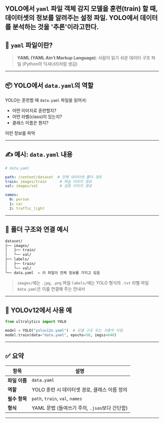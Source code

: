 
YOLO에서 **`yaml` 파일** 객체 감지 모델을 **훈련(train)** 할 때, **데이터셋의 정보**를 알려주는 **설정 파일**.
YOLO에서 데이터를 분석하는 것을 '추론'이라고한다.
---

## 📄 `yaml` 파일이란?

> **YAML (YAML Ain’t Markup Language)**: 사람이 읽기 쉬운 데이터 구조 파일 (Python의 딕셔너리처럼 생김)

---

## 📦 YOLO에서 `data.yaml`의 역할

YOLO는 훈련할 때 `data.yaml` 파일을 읽어서:

* 어떤 이미지로 훈련할지?
* 어떤 라벨(class)이 있는지?
* 클래스 이름은 뭔지?

이런 정보를 파악

---

## ✍️ 예시: `data.yaml` 내용

```yaml
# data.yaml

path: /content/dataset  # 전체 데이터셋 폴더 경로
train: images/train      # 학습 이미지 경로
val: images/val          # 검증 이미지 경로

names:
  0: person
  1: car
  2: traffic_light
```

---

## 📁 폴더 구조와 연결 예시

```bash
dataset/
├── images/
│   ├── train/
│   └── val/
├── labels/
│   ├── train/
│   └── val/
└── data.yaml  ← 이 파일이 전체 정보를 가지고 있음
```

> `images/`에는 `.jpg`, `.png` 파일
> `labels/`에는 YOLO 형식의 `.txt` 라벨 파일
> `data.yaml`은 이를 연결해 주는 안내서

---

## 🧪 YOLOv12에서 사용 예

```python
from ultralytics import YOLO

model = YOLO("yolov12n.yaml")  # 모델 구조 또는 가중치 지정
model.train(data="data.yaml", epochs=50, imgsz=640)
```

---

## ✅ 요약

| 항목        | 설명                               |
| --------- | -------------------------------- |
| **파일 이름** | `data.yaml`                      |
| **역할**    | YOLO 훈련 시 데이터셋 경로, 클래스 이름 정의     |
| **필수 항목** | `path`, `train`, `val`, `names`  |
| **형식**    | YAML 문법 (들여쓰기 주의, `.json`보다 간단함) |

---
